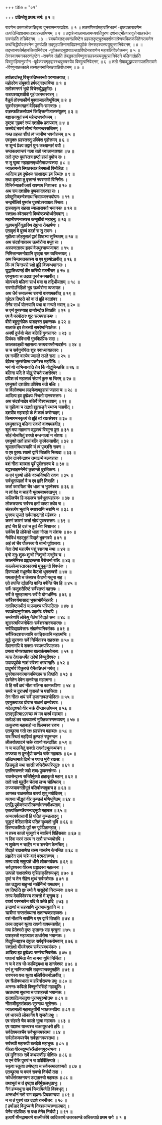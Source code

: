 +++
title = "०१"

+++
**प्रक्षिप्तेषु प्रथमः सर्गः ॥ १ ॥**

रावणेन वरुणलोकान्निवृत्य पुनरश्मनगरप्रवेशः ॥ १ ॥ तत्रमणिमयंमहाबलिभवनं -दृष्टवतारावणेन तत्पतिजिज्ञासयातत्रप्रहस्तप्रेषणम् ॥ २ ॥ तद्वारेज्वालामालामध्यवर्तिपुरुष दर्शनाद्भीतपरावृत्तेनप्रहस्तेन रावणंप्रति तन्निवेदनम् ॥ ३ ॥ स्वयमेवतद्भवनंप्रविष्टेन प्रहस्तदृष्टपुरुषदर्शनमात्रेणचकितकंपितेनरावणेन कथंचिद्धैर्यावलंबनेन पुरुषंप्रति तद्गृहपतिनामादिप्रश्नपूर्वकं तेनसहस्वस्ययुयुत्सानिवेदनम् ॥ ४ ॥ तद्भवनपतेर्महाबलित्वनिवेदन -पूर्वकतदनुज्ञयाऽन्तःप्रविष्टेनरावणेन महाबलिविलोकनम् ॥ ५ ॥ तेनस्वागमनकारणंपृष्टेन -रावणेन तंप्रति तंबद्धवताविष्णुनासहस्वस्ययुयुत्सानिवेदने बलिनातंप्रति विष्णुमहिमानुवर्णन -पूर्वकंस्वगृहद्वारस्थपुरुषस्यैव विष्णुत्वनिवेदनम् ॥ ६ ॥ ततो रोषाद्युद्धायसमापततिरावणे -विष्णुनातत्काले तस्यहननानिच्छ्यातिरोधानम् ॥ ७ ॥

**हर्षान्नादांस्तु विसृजन्निष्क्रान्तो वरुणालयात् ।  
महोदरेण संयुक्तो हर्षगद्गदभाषिणा ॥ १ ॥  
ततोश्मनगरं भूयो विचेरुर्युद्धदुर्मदाः ।  
यत्रापश्यद्दशग्रीवो गृहं परमभास्वरम् ।  
वैडूर्य तोरणाकीर्णं मुक्ताजालविभूषितम् ॥ २ ॥  
सुवर्णस्तम्भगहनं वेदिकाभिः समन्ततः ।  
वज्रस्फटिकसोपानं किङ्किणीजालसंयुतम् ॥ ३ ॥  
बह्वासनयुतं रम्यं महेन्द्रभवनोपमम् ।  
दृष्ट्वा गृहवरं रम्यं दशग्रीवः प्रतापवान् ॥ ४ ॥  
कस्येदं भवनं सौम्यं मेरुमन्दरसन्निभम् ।  
गच्छ ग्रहस्त शीघ्रं त्वं जानीष्व भवनोत्तमम् ॥ ५ ॥  
एवमुक्तः प्रहस्तस्तु प्रविवेश गृहोत्तमम् ॥ ६ ॥  
स शून्यं प्रेक्ष्य तद्वारं पुनः कक्ष्यान्तरं ययौ ।  
सप्तकक्ष्यान्तरं गत्वा ततो ज्वालामपश्यत ॥ ७ ॥  
ततो दृष्टः पुमांस्तत्र हृष्टो हासं मुमोच सः ।  
स तु श्रुत्वा महाहासमृर्ध्वरोमाऽभवत्तदा ॥ ८ ॥  
ज्वालामध्ये स्थितस्तत्र हेममाली विमोहितः ।  
आदित्य इव दुष्प्रेक्ष्यः साक्षाद्यम इव स्थितः ॥ ९ ॥  
तथा दृष्ट्वा तु वृत्तान्तं स्वरमाणो विनिर्गतः ।  
विनिर्गम्याब्रवीत्सर्वं रावणाय निशाचरः ॥ १० ॥  
अथ राम दशग्रीवः पुष्पकादवरुह्य सः ।  
प्रवेष्टुमिच्छन्वेश्माथ भिन्नाञ्जनचयोपमः ॥ ११ ॥  
चन्द्रमौलिर्व पुष्मांच पुरुषोऽस्याग्रतः स्थितः ।  
द्वारमावृत्य सहसा ज्वालासक्तो भयानकः ॥ १२ ॥  
रक्ताक्षः श्वेतवदनो बिम्बोष्ठश्चोर्ध्वरोमवान् ।  
महाभीषणनासश्च कम्बुग्रीवो महाहनुः ॥ १३ ॥  
गूढश्मश्रुर्निगूढास्थि दंष्ट्राभा रोमहर्षणः ।  
एतादृशं वै पुरुषं ददर्श स तु रावणः ।  
गृहीत्वा लोहमुसलं द्वारं विष्टभ्य सुस्थितम् ॥ १४ ॥  
अथ संदर्शनात्तस्य ऊर्ध्वरोमा बभूव सः ।  
अस्पन्दतास्य हृदयं वेपथुश्चाप्यजायत ॥ १५ ॥  
निमित्तान्यमनोज्ञानि दृष्ट्वा राम व्यचिन्तयत् ।  
अथ चिन्तयतस्तस्य स एव पुरुषोऽब्रवीत् ॥ १६ ॥  
किं त्वं चिन्तयसे रक्षो ब्रूहि विस्रन्धमानसः ।  
युद्धातिथ्यमहं वीर करिष्ये रजनीचर ॥ १७ ॥  
एवमुक्त्वा स तद्रक्षः पुनर्वचनमब्रवीत् ।  
योत्स्यसे बलिना सार्धं मया वा तद्विधीयताम् ॥ १८ ॥  
रावणोऽभिहितो भूय ऊर्ध्वरोमा व्यजायत ।  
अथ धैर्य समालम्ब्य रावणो वाक्यमब्रवीत् ॥ १९ ॥  
गृहेऽत्र तिष्ठते को वा तं ब्रूहि वदतांवर ।  
तेनैव सार्धं योत्स्यामि यथा वा मन्यते भवान् ॥ २० ॥  
स एनं पुनरप्याह दानवेन्द्रोत्र तिष्ठति ॥ २१ ॥  
एष वै परमोदारः शूरः सत्यपराक्रमः ।  
वीरो बहुगुणोपेतः पाशहस्त इवान्तकः ॥ २२ ॥  
बालार्क इव तेजस्वी समरेष्वनिवर्तकः ।  
अमर्षी दुर्जयो जेता बलिर्हि गुणसागरः ॥ २३ ॥  
प्रियंवदः संविभागी गुरुविप्रप्रियः सदा ।  
कालकाङ्क्षी महासत्वः सत्यवाक्सौम्यदर्शनः ॥ २४ ॥  
स च सर्वगुणोपेतः शूरः स्वाध्यायतत्परः ।  
एष गर्जति वात्येष ज्वलते तपते सदा ॥ २५ ॥  
देवैश्च भूतसंघैश्च पन्नगैश्च महर्षिभिः ।  
भयं यो नाभिजानाति तेन किं योद्धुमिच्छसि ॥ २६ ॥  
बलिना यदि ते योद्धुं रोचते राक्षसेश्वर ।  
प्रविश त्वं महासत्वं संग्रामं कुरु मा चिरम् ॥ २७ ॥  
एवमुक्तो दशग्रीवः प्रविवेश यतो बलिः ।  
स विलोक्याथ लङ्केशमट्टहासं जहास च ॥ २८ ॥  
आदित्य इव दुष्प्रेक्ष्यः स्थितो दानवसत्तमः ।  
अथ संदर्शनादेव बलिर्वै विश्वरूपवान् ॥ २९ ॥  
स गृहीत्वा च तद्रक्षो ह्युत्सङ्गे स्थाप्य चाब्रवीत् ।  
दशग्रीव महाबाहो कं ते कामं करोम्यहम् ।  
किमागमनकृत्यं ते ब्रूहि त्वं राक्षसेश्वर ॥ ३० ॥  
एवमुक्तस्तु बलिना रावणो वाक्यमब्रवीत् ।  
श्रुतं मया महाभाग वद्धस्त्वं विष्णुना पुरा ॥ ३१ ॥  
सोहं मोचयितुं शक्तो बन्धनात्वां न संशयः ।  
एवमुक्ते ततो हासं बलिः कृत्वेदमब्रवीत् ॥ ३२ ॥  
श्रूयतामभिधास्यामि यं त्वं पृच्छसि रावण ।  
य एष पुरुषः श्यामो द्वारि तिष्ठति नित्यदा ॥ ३३ ॥  
एतेन दानवेन्द्राश्च तथाऽन्ये बलवत्तराः ।  
वशं नीता बलवता पूर्वं पूर्वतराश्च ये ॥ ३४ ॥  
बद्धश्चाहमनेनैवं कृतान्तो दुरतिक्रमः ।  
क एनं पुरुषो लोके वञ्चयिष्यति रावण ॥ ३५ ॥  
सर्वभूतापहर्ता वै य एष द्वारि तिष्ठति ।  
कर्ता कारयिता चैव धाता च भुवनेश्वरः ॥ ३६ ॥  
न त्वं वेद न चाहं वै भूतभव्यभवत्प्रभुम् ।  
कलिश्चैव हि कालश्च सर्वभूतापहारकः ॥ ३७ ॥  
लोकत्रयस्य सर्वस्य हर्ता स्रष्टा तथैव च ।  
संहरत्येष भूतानि स्थावराणि चराणि च ॥ ३८ ॥  
पुनश्च सृजते सर्वमनाद्यन्तो महेश्वरः ।  
करणं कारणं कर्ता सोयं पुरुषसत्तमः ॥ ३९ ॥  
इष्टं चैव हि दत्तं च हुतं चैव निशाचर ।  
सर्वमेव हि लोकेशो धाता गोप्ता न संशयः ॥ ४० ॥  
नैवंविधं महद्भुतं विद्यते भुवनत्रये ॥ ४१ ॥  
अहं त्वं चैव पौलस्त्य ये चान्ये पूर्ववत्तराः ।  
नेता तेषां महात्मैष पशुं रशनया यथा ॥ ४२ ॥  
वृत्रो दनुः शुकः शुम्भो निशुम्भो दम्भुरेव च ।  
कालनेमिश्च प्रह्लादस्तथा वैरोचनो बलिः ॥ ४३ ॥  
कालकेयास्तारकाख्यो मुचुकुन्दो विवर्धनः ।  
हिरण्याक्षो मधुश्चैव कैटभो धूमशम्बरौ ॥ ४४ ॥  
यमलार्जुनौ च कंसश्च कैटभो मधुना सह ।  
एते तपन्ति द्योतन्ति वान्ति वर्षन्ति चैव हि ॥ ४५ ॥  
सर्वैः क्रतुशतैरिष्टं सर्वैस्तप्तं महत्तपः ।  
सर्वे ते सुमहात्मानः सर्वे वै योगधर्मिणः ॥ ४६ ॥  
सर्वैरैश्वर्यमासाद्य भुक्तभोगैर्महत्तरैः ।  
दत्तमिष्टमधीतं च प्रजाश्च परिपालिताः ॥ ४७ ॥  
स्वपक्षेष्वनुगोप्तारः प्रहर्तारः परेष्वपि ।  
समरेष्वपि लोकेषु नैतेषां विद्यते समः ॥ ४८ ॥  
शूरास्त्वभिजनोपेताः सर्वशस्त्रास्त्रपारगाः ।  
सर्वविद्याप्रवेत्तारः संग्रामेष्वनिवर्तकाः ॥ ४९ ॥  
सर्वैस्त्रिदशराज्यानि काङ्क्षितानि महात्मभिः ।  
युद्धे सुरगणाः सर्वे निर्जिताश्च सहस्रशः ॥ ५० ॥  
देवानामपि ये शक्ताः स्वपक्षपरिपालकाः ।  
प्रमत्ता भोगरक्ताश्च बालार्कसमतेजसः ॥ ५१ ॥  
यत्स देवान्प्रधर्षेत तदेषो विष्णुरीश्वरः ।  
उपायपूर्वकं नाशं संवेत्ता भगवान्हरिः ॥ ५२ ॥  
प्रादुर्भावं विकुरुते येनैतन्निधनं नयेत् ।  
पुनरेवात्मनात्मानमधिष्ठाय स तिष्ठति ॥ ५३ ॥  
एवमेतेन देवेन दानवेन्द्रा महात्मना ।  
ते हि सर्वे क्षयं नीता बलिना कामरूपिणा ॥ ५४ ॥  
समरे च दुराधर्षा नृपास्ते च पराजिताः ।  
तेन नीताः क्षयं सर्वे कृतान्तबलचोदिताः ॥ ५५ ॥  
एवमुक्त्वाऽथ प्रोवाच राक्षसं दानवेश्वरः ।  
यदेतदृश्यते वीर चक्रं दीप्तानलोपमम् ॥ ५६ ॥  
एतद्गृहीत्वाऽऽगच्छ त्वं मम पार्श्वं महाबल ।  
ततोऽहं तव चाख्यास्ये मुक्तिकारणमव्ययम् ॥ ५७ ॥  
तत्कुरुष्व महाबाहो मा विलम्बस्व रावण ।  
एतच्छ्रुत्वा गतो रक्षः प्रहसंश्च महाबलः ॥ ५८ ॥  
यत्र स्थितं महद्दिव्यं कुण्डलं रघुनन्दन ।  
लीलयोत्पाटनं चक्रे रावणो बलदर्पितः ॥ ५९ ॥  
न च चालयितुं शक्तो रावणोऽभूत्कथंचन ।  
लज्जया स पुनर्भूयो यत्नंप चक्रे महाबलः ॥ ६० ॥  
उत्क्षिप्तमात्रे दिव्ये च पपात भुवि राक्षसः ।  
छिन्नमूलो यथा शाखी रुधिरौघपरिप्लुतः ॥ ६१ ॥  
एतस्मिन्नन्तरे जज्ञे शब्दः पुष्करसंभवः ।  
राक्षसेन्द्रस्य सचिवैर्मुक्तो हाहाकृतो महान् ॥ ६२ ॥  
ततो रक्षो मुहूर्तेन चेतनां लभ्य चोत्थितम् ।  
लज्जयावनतीभूतं बलिर्वाक्यमुवाच ह ॥ ६३ ॥  
आगच्छ राक्षसश्रेष्ठ वाक्यं शृणु मयोदितम् ।  
यत्त्वया चौद्धृतं वीर कुण्डलं मणिभूषितम् ॥ ६४ ॥  
एतद्धि पूर्वजस्यासीत्कर्णाभरणमीक्ष्यताम् ।  
एतत्पतितमत्रैवमन्यद्भूयो महाबल ॥ ६५ ॥  
अन्यत्पर्वतसानौ हि पतितं कुण्डलादनु ।  
सुकुटं वेदिसामीप्ये पतितं युध्यतो भुवि ॥ ६६ ॥  
हिरण्यकशिपोः पूर्वं मम पूर्वपितामहात् ।  
न तस्य कालो मृत्युर्वा न व्याधिर्न विहिंसकाः ॥ ६७ ॥  
न दिवा मरणं तस्य न रात्रौ सन्ध्ययोरपि ।  
न शुष्केण न चार्द्रेण न च शस्त्रेण केनचित् ।  
विद्यते राक्षसश्रेष्ठ तस्य नास्त्रेण केनचित ॥ ६८ ॥  
प्रह्लादेन समं चक्रे वादं परमदारुणम् ।  
तस्य वादे समुत्पन्ने धीरो लोकभयंकरः ॥ ६९ ॥  
सर्वदृश्यस्य वीरस्य प्रह्लादस्य महात्मनः ।  
उत्पन्नो राक्षसश्रेष्ठ नृसिंहाकृतिरूपधृत् ॥ ७० ॥  
दृष्टं च तेन रौद्रेण क्षुब्धं सर्वमशेषतः ॥ ७१ ॥  
तत उद्धृत्य बाहुभ्यां नखैर्निन्ये यमक्षयम् ।  
एष तिष्ठति द्वाः स्थो वै वासुदेवो निरञ्जनः ॥ ७२ ॥  
तस्य देवादिदेवस्य तत्वत्तो मे शृणुष्व ह ।  
वाक्यं परमभावेन यदि ते वर्तते हृदि ॥ ७३ ॥  
इन्द्राणां च सहस्राणि सुराणामयुतानि च ।  
ऋषीणां सप्तसंख्यानां शतान्यब्दसहस्रशः ।  
वशं नीतानि सर्वाणि य एष द्वारि तिष्ठति ॥ ७४ ॥  
तस्य तद्वचनं श्रुत्वा रावणो वाक्यमब्रवीत् ।  
मया प्रेतेश्वरो दृष्टः कृतान्तः सह मृत्युना ॥ ७५ ॥  
पाशहस्तो महाज्वाल ऊर्ध्वरोमा भयानकः ।  
विद्युज्जिह्वश्च दंष्ट्रालः सर्पवृश्चिकरोमवान् ॥ ७६ ॥  
रक्ताक्षो भीमवेगश्च सर्वसस्वभयंकरः ।  
आदित्य इव दुष्प्रेक्ष्यः समरेष्वनिवर्तकः ॥ ७७ ॥  
पापानां शमिता चैव स मया युधि निर्जितः ।  
न च मे तत्र भीः काचिद्व्यथा वा दानवेश्वर ॥ ७८ ॥  
एनं तु नाभिजानामि तद्भवान्वक्तुमर्हति ॥ ७९ ॥  
रावणस्य वचः श्रुत्वा बलिर्वैरोचनोऽब्रवीत् ।  
एष त्रैलोक्यधाता च हरिर्नारायणः प्रभुः ॥ ८० ॥  
अनन्तः कपिलो विष्णुर्नारसिंहो महाद्युतिः ।  
ऋतधामा सुधामा च पाशहस्तो भयानकः ।  
द्वादशादित्यसदृशः पुराणपुरुषोत्तमः ॥ ८१ ॥  
नीलजीमूतसंकाशः सुरनाथः सुरोत्तमः ।  
ज्वालामाली महाबाहुर्योगी भक्तजनप्रियः ॥ ८२ ॥  
एवं धारयते लोकानेष वै सृजते प्रभुः ।  
एष संहरते चैव कालो भूत्वा महाबलः ॥ ८३ ॥  
एष यज्ञश्च याज्यश्च चक्रायुधधरो हरिः ।  
सर्वदेवमयश्चैव सर्वभूतमयस्तथा ॥ ८४ ॥  
सर्वलोकमयश्चैव सर्वज्ञानमयस्तथा ।  
सर्वरूपी महारूपी बलदेवो महाभुजः ॥ ८५ ॥  
वीरहा वीरचक्षुष्मांस्त्रैलोक्यगुरुरव्ययः ।  
एवं मुनिगणाः सर्वे कथयन्तीह मोक्षिणः ॥ ८६ ॥  
य एनं वेत्ति पुरुषं न च पापैर्विलिप्यते ।  
स्मृत्वा स्तुत्वा तथेष्ट्वा च सर्वमस्मादवाप्यते ॥ ८७ ॥  
एतच्छ्रुत्वा च वचनं रावणो निर्ययौ तदा ।  
क्रोधसंरक्तनयन उद्यतास्त्रो महाबलः ॥ ८८ ॥  
तथाभूतं च तं दृष्ट्वा हरिर्मुसलधृत्प्रभुः ।  
नैनं हन्म्यधुना पापं चिन्तयित्वेति विश्वधृत् ।  
अन्तर्धानं गतो राम ब्रह्मणः प्रियकाम्यया ॥ ८९ ॥  
न च तं पुरुपं तत्र ददर्श रजनीचरः ॥ १० ॥  
\[ हर्षान्नादं विमुञ्चन्वै निष्क्रामन्यरुणालयात् ।  
येनैव संप्रविष्टः स पथा तेनैव निर्ययौ \] ॥ ९१ ॥  
इत्यार्षे श्रीमद्रामायणे वाल्मीकीये आदिकाव्ये उत्तरकाण्डे अधिकपाठे प्रथम सर्गः ॥ १ ॥**
